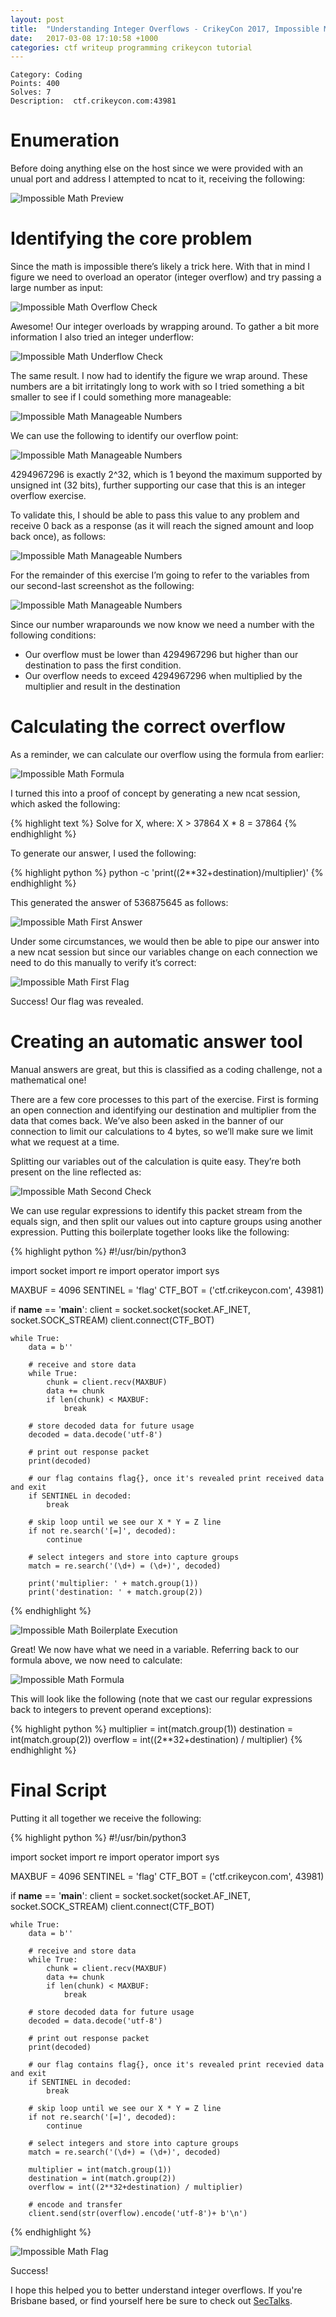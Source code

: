 ```yaml
---
layout: post
title:  "Understanding Integer Overflows - CrikeyCon 2017, Impossible Math Writeup"
date:   2017-03-08 17:10:58 +1000
categories: ctf writeup programming crikeycon tutorial
---
```

```
Category: Coding
Points: 400
Solves: 7
Description:  ctf.crikeycon.com:43981
```

# Enumeration
Before doing anything else on the host since we were provided with an unual port and address I attempted to ncat to it, receiving the following:

![Impossible Math Preview](/images/integer-overflows/ImpossibleMath-Preview.png)

# Identifying the core problem
Since the math is impossible there’s likely a trick here. With that in mind I figure we need to overload an operator (integer overflow) and try passing a large number as input:

![Impossible Math Overflow Check](/images/integer-overflows/OverflowCheck.png)

Awesome! Our integer overloads by wrapping around. To gather a bit more information I also tried an integer underflow:

![Impossible Math Underflow Check](/images/integer-overflows/UnderflowCheck.png)

The same result. I now had to identify the figure we wrap around. These numbers are a bit irritatingly long to work with so I tried something a bit smaller to see if I could something more manageable:

![Impossible Math Manageable Numbers](/images/integer-overflows/ManageableNumbers.png)

We can use the following to identify our overflow point:

![Impossible Math Manageable Numbers](/images/integer-overflows/OverflowFormula.png)

4294967296 is exactly 2^32, which is 1 beyond the maximum supported by unsigned int (32 bits), further supporting our case that this is an integer overflow exercise.

To validate this, I should be able to pass this value to any problem and receive 0 back as a response (as it will reach the signed amount and loop back once), as follows:

![Impossible Math Manageable Numbers](/images/integer-overflows/ZeroTest.png)

For the remainder of this exercise I’m going to refer to the variables from our second-last screenshot as the following:

![Impossible Math Manageable Numbers](/images/integer-overflows/Variables.png)

Since our number wraparounds we now know we need a number with the following conditions:

* Our overflow must be lower than 4294967296 but higher than our destination to pass the first condition.
* Our overflow needs to exceed 4294967296 when multiplied by the multiplier and result in the destination

# Calculating the correct overflow

As a reminder, we can calculate our overflow using the formula from earlier:

![Impossible Math Formula](/images/integer-overflows/VerboseVariables.png)

I turned this into a proof of concept by generating a new ncat session, which asked the following:

{% highlight text %}
Solve for X, where:
X > 37864
X * 8 = 37864
{% endhighlight %}

To generate our answer, I used the following:

{% highlight python %}
python -c 'print((2**32+destination)/multiplier)'
{% endhighlight %}

This generated the answer of 536875645 as follows:

![Impossible Math First Answer](/images/integer-overflows/FirstAnswer.png)

Under some circumstances, we would then be able to pipe our answer into a new ncat session but since our variables change on each connection we need to do this manually to verify it’s correct:

![Impossible Math First Flag](/images/integer-overflows/FirstFlag.png)

Success! Our flag was revealed.

# Creating an automatic answer tool
Manual answers are great, but this is classified as a coding challenge, not a mathematical one!

There are a few core processes to this part of the exercise. First is forming an open connection and identifying our destination and multiplier from the data that comes back. We’ve also been asked in the banner of our connection to limit our calculations to 4 bytes, so we’ll make sure we limit what we request at a time.

Splitting our variables out of the calculation is quite easy. They’re both present on the line reflected as:

![Impossible Math Second Check](/images/integer-overflows/SecondCheck.png)

We can use regular expressions to identify this packet stream from the equals sign, and then split our values out into capture groups using another expression. Putting this boilerplate together looks like the following:

{% highlight python %}
#!/usr/bin/python3
 
import socket
import re
import operator
import sys

MAXBUF = 4096
SENTINEL = 'flag'
CTF_BOT = ('ctf.crikeycon.com', 43981)


if __name__ == '__main__':
    client = socket.socket(socket.AF_INET, socket.SOCK_STREAM)
    client.connect(CTF_BOT)

    while True:
        data = b''

        # receive and store data
        while True:
            chunk = client.recv(MAXBUF)
            data += chunk
            if len(chunk) < MAXBUF:
                break
        
        # store decoded data for future usage
        decoded = data.decode('utf-8')
        
        # print out response packet
        print(decoded)

        # our flag contains flag{}, once it's revealed print received data and exit
        if SENTINEL in decoded:
            break

        # skip loop until we see our X * Y = Z line
        if not re.search('[=]', decoded):
            continue

        # select integers and store into capture groups
        match = re.search('(\d+) = (\d+)', decoded)
   
        print('multiplier: ' + match.group(1))
        print('destination: ' + match.group(2))
{% endhighlight %}

![Impossible Math Boilerplate Execution](/images/integer-overflows/BoilerPlateExec.png)

Great! We now have what we need in a variable. Referring back to our formula above, we now need to calculate:

![Impossible Math Formula](/images/integer-overflows/VerboseVariables.png)

This will look like the following (note that we cast our regular expressions back to integers to prevent operand exceptions):

{% highlight python %}
multiplier = int(match.group(1))
destination = int(match.group(2))
overflow = int((2**32+destination) / multiplier)
{% endhighlight %}

# Final Script
Putting it all together we receive the following:

{% highlight python %}
#!/usr/bin/python3
 
import socket
import re
import operator
import sys

MAXBUF = 4096
SENTINEL = 'flag'
CTF_BOT = ('ctf.crikeycon.com', 43981)


if __name__ == '__main__':
    client = socket.socket(socket.AF_INET, socket.SOCK_STREAM)
    client.connect(CTF_BOT)

    while True:
        data = b''

        # receive and store data
        while True:
            chunk = client.recv(MAXBUF)
            data += chunk
            if len(chunk) < MAXBUF:
                break
        
        # store decoded data for future usage
        decoded = data.decode('utf-8')
        
        # print out response packet
        print(decoded)

        # our flag contains flag{}, once it's revealed print recevied data and exit
        if SENTINEL in decoded:
            break

        # skip loop until we see our X * Y = Z line
        if not re.search('[=]', decoded):
            continue

        # select integers and store into capture groups
        match = re.search('(\d+) = (\d+)', decoded)
   
        multiplier = int(match.group(1))
        destination = int(match.group(2))
        overflow = int((2**32+destination) / multiplier)
        
        # encode and transfer
        client.send(str(overflow).encode('utf-8')+ b'\n')
{% endhighlight %}

![Impossible Math Flag](/images/integer-overflows/flag.png)

Success!

I hope this helped you to better understand integer overflows. If you're Brisbane based, or find yourself here be sure to check out [SecTalks][sectalks].

[sectalks]: https://www.meetup.com/en-AU/SecTalks-Brisbane/

